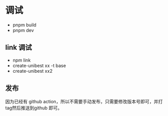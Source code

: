 # 调试

- pnpm build
- pnpm dev

## link 调试
- npm link
- create-unibest xx -t base
- create-unibest xx2

## 发布
因为已经有 github action，所以不需要手动发布，只需要修改版本号即可，并打tag然后推送到github 即可。